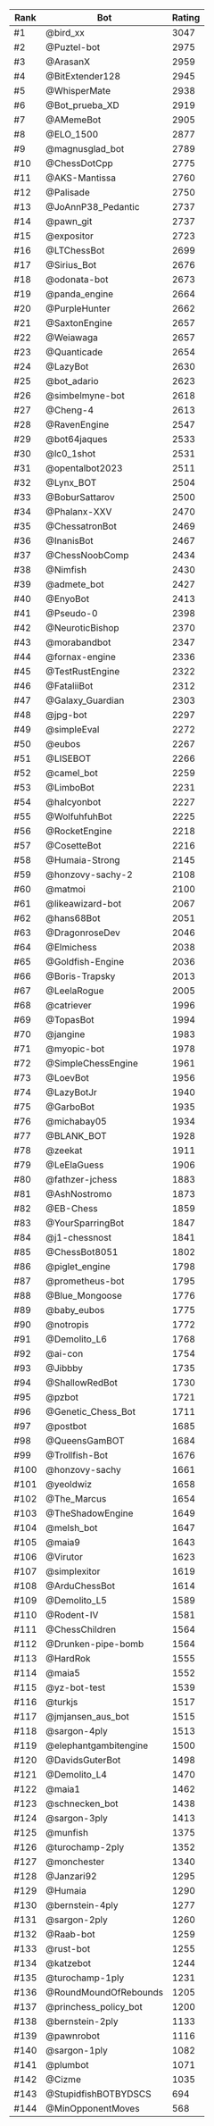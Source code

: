 Rank|Bot|Rating
---|---|---
#1|@bird_xx|3047
#2|@Puztel-bot|2975
#3|@ArasanX|2959
#4|@BitExtender128|2945
#5|@WhisperMate|2938
#6|@Bot_prueba_XD|2919
#7|@AMemeBot|2905
#8|@ELO_1500|2877
#9|@magnusglad_bot|2789
#10|@ChessDotCpp|2775
#11|@AKS-Mantissa|2760
#12|@Palisade|2750
#13|@JoAnnP38_Pedantic|2737
#14|@pawn_git|2737
#15|@expositor|2723
#16|@LTChessBot|2699
#17|@Sirius_Bot|2676
#18|@odonata-bot|2673
#19|@panda_engine|2664
#20|@PurpleHunter|2662
#21|@SaxtonEngine|2657
#22|@Weiawaga|2657
#23|@Quanticade|2654
#24|@LazyBot|2630
#25|@bot_adario|2623
#26|@simbelmyne-bot|2618
#27|@Cheng-4|2613
#28|@RavenEngine|2547
#29|@bot64jaques|2533
#30|@lc0_1shot|2531
#31|@opentalbot2023|2511
#32|@Lynx_BOT|2504
#33|@BoburSattarov|2500
#34|@Phalanx-XXV|2470
#35|@ChessatronBot|2469
#36|@InanisBot|2467
#37|@ChessNoobComp|2434
#38|@Nimfish|2430
#39|@admete_bot|2427
#40|@EnyoBot|2413
#41|@Pseudo-0|2398
#42|@NeuroticBishop|2370
#43|@morabandbot|2347
#44|@fornax-engine|2336
#45|@TestRustEngine|2322
#46|@FataliiBot|2312
#47|@Galaxy_Guardian|2303
#48|@jpg-bot|2297
#49|@simpleEval|2272
#50|@eubos|2267
#51|@LISEBOT|2266
#52|@camel_bot|2259
#53|@LimboBot|2231
#54|@halcyonbot|2227
#55|@WolfuhfuhBot|2225
#56|@RocketEngine|2218
#57|@CosetteBot|2216
#58|@Humaia-Strong|2145
#59|@honzovy-sachy-2|2108
#60|@matmoi|2100
#61|@likeawizard-bot|2067
#62|@hans68Bot|2051
#63|@DragonroseDev|2046
#64|@Elmichess|2038
#65|@Goldfish-Engine|2036
#66|@Boris-Trapsky|2013
#67|@LeelaRogue|2005
#68|@catriever|1996
#69|@TopasBot|1994
#70|@jangine|1983
#71|@myopic-bot|1978
#72|@SimpleChessEngine|1961
#73|@LoevBot|1956
#74|@LazyBotJr|1940
#75|@GarboBot|1935
#76|@michabay05|1934
#77|@BLANK_BOT|1928
#78|@zeekat|1911
#79|@LeElaGuess|1906
#80|@fathzer-jchess|1883
#81|@AshNostromo|1873
#82|@EB-Chess|1859
#83|@YourSparringBot|1847
#84|@j1-chessnost|1841
#85|@ChessBot8051|1802
#86|@piglet_engine|1798
#87|@prometheus-bot|1795
#88|@Blue_Mongoose|1776
#89|@baby_eubos|1775
#90|@notropis|1772
#91|@Demolito_L6|1768
#92|@ai-con|1754
#93|@Jibbby|1735
#94|@ShallowRedBot|1730
#95|@pzbot|1721
#96|@Genetic_Chess_Bot|1711
#97|@postbot|1685
#98|@QueensGamBOT|1684
#99|@Trollfish-Bot|1676
#100|@honzovy-sachy|1661
#101|@yeoldwiz|1658
#102|@The_Marcus|1654
#103|@TheShadowEngine|1649
#104|@melsh_bot|1647
#105|@maia9|1643
#106|@Virutor|1623
#107|@simplexitor|1619
#108|@ArduChessBot|1614
#109|@Demolito_L5|1589
#110|@Rodent-IV|1581
#111|@ChessChildren|1564
#112|@Drunken-pipe-bomb|1564
#113|@HardRok|1555
#114|@maia5|1552
#115|@yz-bot-test|1539
#116|@turkjs|1517
#117|@jmjansen_aus_bot|1515
#118|@sargon-4ply|1513
#119|@elephantgambitengine|1500
#120|@DavidsGuterBot|1498
#121|@Demolito_L4|1470
#122|@maia1|1462
#123|@schnecken_bot|1438
#124|@sargon-3ply|1413
#125|@munfish|1375
#126|@turochamp-2ply|1352
#127|@monchester|1340
#128|@Janzari92|1295
#129|@Humaia|1290
#130|@bernstein-4ply|1277
#131|@sargon-2ply|1260
#132|@Raab-bot|1259
#133|@rust-bot|1255
#134|@katzebot|1244
#135|@turochamp-1ply|1231
#136|@RoundMoundOfRebounds|1205
#137|@princhess_policy_bot|1200
#138|@bernstein-2ply|1133
#139|@pawnrobot|1116
#140|@sargon-1ply|1082
#141|@plumbot|1071
#142|@Cizme|1035
#143|@StupidfishBOTBYDSCS|694
#144|@MinOpponentMoves|568
